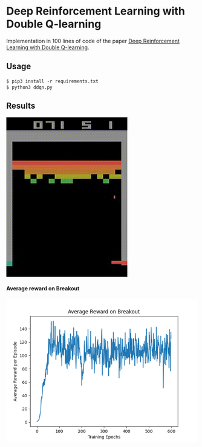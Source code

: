 # Deep Reinforcement Learning with Double Q-learning

Implementation in 100 lines of code of the paper [Deep Reinforcement Learning with Double Q-learning](https://arxiv.org/abs/1509.06461).

## Usage

```commandline
$ pip3 install -r requirements.txt
$ python3 ddqn.py
```

## Results

![](ddqn.gif)

#### Average reward on Breakout
![](Imgs/average_reward_on_breakout.png)

